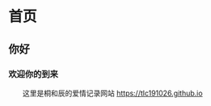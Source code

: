 # 首页
## 你好
### 欢迎你的到来
&emsp;&emsp;这里是桐和辰的爱情记录网站 <https://tlc191026.github.io>
<style>
    body {
    background-image: url('https://raw.githubusercontent.com/tlc191026/tlc191026.github.io/master/img/others/background.jpg');
    background-size: cover;
    background-repeat: no-repeat;
    
    /* 调整背景图片的显示位置 */
    background-position: left top; /* 水平居左，垂直靠顶部 */
}

/* 添加媒体查询以在移动设备上更改背景位置 */
@media (max-width: 768px) {
    body {
    background-image: url('https://raw.githubusercontent.com/tlc191026/tlc191026.github.io/master/img/others/background.jpg');
    background-size: cover;
    background-repeat: no-repeat;
    background-position: left center; /* 水平居左，垂直居中 */
    }
}

</style>


